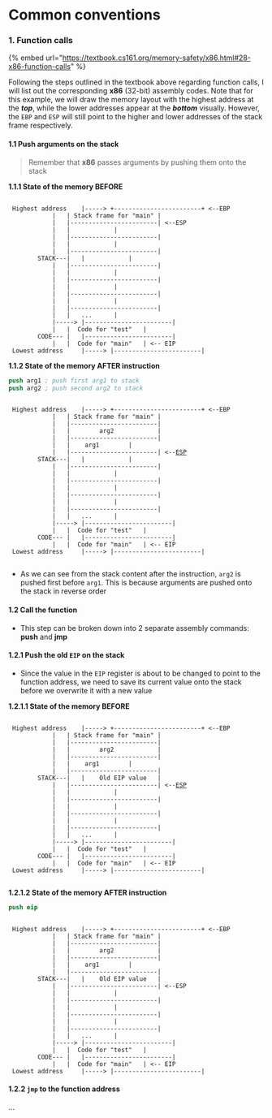 # Common conventions

### 1. Function calls

{% embed url="https://textbook.cs161.org/memory-safety/x86.html#28-x86-function-calls" %}

Following the steps outlined in the textbook above regarding function calls, I will list out the corresponding **x86** (32-bit) assembly codes. Note that for this example, we will draw the memory layout with the highest address at the _**top**_, while the lower addresses appear at the _**bottom**_ visually. However, the `EBP` and `ESP` will still point to the higher and lower addresses of the stack frame respectively.

#### 1.1 Push arguments on the stack

> Remember that **x86** passes arguments by pushing them onto the stack&#x20;

**1.1.1 State of the memory BEFORE**

```

 Highest address	|----->	+------------------------+ <--EBP
			|	| Stack frame for "main" |			 
			|	|------------------------| <--ESP			 
			|	| 			 |
			|	|------------------------|			 
			|	|			 |
			|	|------------------------|
		STACK---|	|			 |		 	
			|	|------------------------|
			|	|			 |	
			|	|------------------------|
			|	|			 |	
			|	|------------------------|
			|	|			 |	
			|	|------------------------|
			|	|	...		 |	
			|----->	|------------------------|
			|	|  Code for "test"	 |	 	
		CODE---	|	|------------------------|
			|	|  Code for "main"	 | <-- EIP	 	
 Lowest address		|----->	|------------------------| 

```

**1.1.2 State of the memory AFTER instruction**

```nasm
push arg1 ; push first arg1 to stack
push arg2 ; push second arg2 to stack
```

<pre><code>
 Highest address	|----->	+------------------------+ &#x3C;--EBP
			|	| Stack frame for "main" |			 
			|	|------------------------| 			 
			|	|        arg2	         |
			|	|------------------------|			 
			|	|	 arg1		 |
			|	|------------------------| &#x3C;--<a data-footnote-ref href="#user-content-fn-1">ESP</a>
		STACK---|	|			 |		 	
			|	|------------------------|
			|	|			 |	
			|	|------------------------|
			|	|			 |	
			|	|------------------------|
			|	|			 |	
			|	|------------------------|
			|	|	...		 |	
			|----->	|------------------------|
			|	|  Code for "test"	 |	 	
		CODE---	|	|------------------------|
			|	|  Code for "main"	 | &#x3C;-- EIP	 	
 Lowest address		|----->	|------------------------| 

</code></pre>

* As we can see from the stack content after the instruction, `arg2` is pushed first before `arg1`. This is because arguments are pushed onto the stack in reverse order

#### 1.2 Call the function

* This step can be broken down into 2 separate assembly commands: **push** and **jmp**

#### 1.2.1 Push the old `EIP` on the stack

* Since the value in the `EIP` register is about to be changed to point to the function address, we need to save its current value onto the stack before we overwrite it with a new value

**1.2.1.1 State of the memory BEFORE**

<pre><code>
 Highest address	|----->	+------------------------+ &#x3C;--EBP
			|	| Stack frame for "main" |			 
			|	|------------------------| 			 
			|	|        arg2	         |
			|	|------------------------|			 
			|	|	 arg1		 |
			|	|------------------------| 
		STACK---|	|    Old EIP value	 |		 	
			|	|------------------------| &#x3C;--<a data-footnote-ref href="#user-content-fn-2">ESP</a>
			|	|			 |	
			|	|------------------------|
			|	|			 |	
			|	|------------------------|
			|	|			 |	
			|	|------------------------|
			|	|	...		 |	
			|----->	|------------------------|
			|	|  Code for "test"	 |	 	
		CODE---	|	|------------------------|
			|	|  Code for "main"	 | &#x3C;-- EIP	 	
 Lowest address		|----->	|------------------------| 

</code></pre>

**1.2.1.2 State of the memory AFTER instruction**

```nasm
push eip
```

```

 Highest address	|----->	+------------------------+ <--EBP
			|	| Stack frame for "main" |			 
			|	|------------------------| 			 
			|	|        arg2	         |
			|	|------------------------|			 
			|	|	 arg1		 |
			|	|------------------------| 
		STACK---|	|    Old EIP value	 |		 	
			|	|------------------------| <--ESP
			|	|			 |	
			|	|------------------------|
			|	|			 |	
			|	|------------------------|
			|	|			 |	
			|	|------------------------|
			|	|	...		 |	
			|----->	|------------------------|
			|	|  Code for "test"	 |	 	
		CODE---	|	|------------------------|
			|	|  Code for "main"	 | <-- EIP	 	
 Lowest address		|----->	|------------------------| 

```

#### 1.2.2 `jmp` to the function address

...







[^1]: ESP decrements by 4\*2 = 8

[^2]: ESP decrement after pushing old EIP
